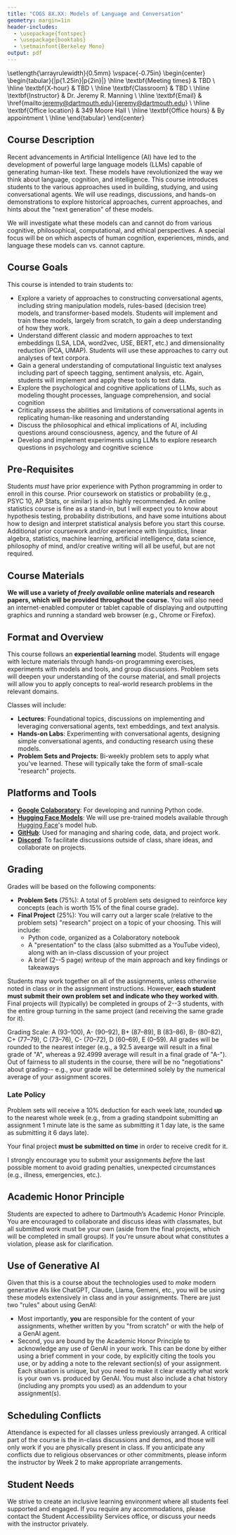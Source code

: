 ```yaml
---
title: "COGS 8X.XX: Models of Language and Conversation"
geometry: margin=1in
header-includes:
  - \usepackage{fontspec}
  - \usepackage{booktabs}
  - \setmainfont{Berkeley Mono}
output: pdf
---
```


\setlength{\arrayrulewidth}{0.5mm}
\vspace{-0.75in}
\begin{center}
\begin{tabular}{|p{1.25in}|p{2in}|}
\hline
\textbf{Meeting times}   & TBD                       \\
\hline
\textbf{X-hour}          & TBD                       \\
\hline
\textbf{Classroom}       & TBD                       \\
\hline
\textbf{Instructor}      & Dr. Jeremy R. Manning      \\
\hline
\textbf{Email}           & \href{mailto:jeremy@dartmouth.edu}{jeremy@dartmouth.edu} \\
\hline
\textbf{Office location} & 349 Moore Hall            \\
\hline
\textbf{Office hours}    & By appointment            \\
\hline
\end{tabular}
\end{center}

## Course Description
Recent advancements in Artificial Intelligence (AI) have led to the development of powerful large language models (LLMs) capable of generating human-like text. These models have revolutionized the way we think about language, cognition, and intelligence. This course introduces students to the various approaches used in building, studying, and using conversational agents.  We will use readings, discussions, and hands-on demonstrations to explore historical approaches, current approaches, and hints about the "next generation" of these models.

We will investigate what these models can and cannot do from various cognitive, philosophical, computational, and ethical perspectives.  A special focus will be on which aspects of human cognition, experiences, minds, and language these models can vs. cannot capture.

## Course Goals
This course is intended to train students to:

- Explore a variety of approaches to constructing conversational agents, including string manipulation models, rules-based (decision tree) models, and transformer-based models.  Students will implement and train these models, largely from scratch, to gain a deep understanding of how they work.
- Understand different classic and modern approaches to text embeddings (LSA, LDA, word2vec, USE, BERT, etc.) and dimensionality reduction (PCA, UMAP).  Students will use these approaches to carry out analyses of text corpora.
- Gain a general understanding of computational linguistic text analyses including part of speech tagging, sentiment analysis, etc.  Again, students will implement and apply these tools to text data.
- Explore the psychological and cognitive applications of LLMs, such as modeling thought processes, language comprehension, and social cognition
- Critically assess the abilities and limitations of conversational agents in replicating human-like reasoning and understanding
- Discuss the philosophical and ethical implications of AI, including questions around consciousness, agency, and the future of AI
- Develop and implement experiments using LLMs to explore research questions in psychology and cognitive science

## Pre-Requisites
Students _must_ have prior experience with Python programming in order to enroll in this course.  Prior coursework on statistics or probability (e.g., PSYC 10, AP Stats, or similar) is also highly recommended.  An online statistics course is fine as a stand-in, but I will expect you to know about hypothesis testing, probability distributions, and have some intuitions about how to design and interpret statistical analysis before you start this course.  Additional prior coursework and/or experience with linguistics, linear algebra, statistics, machine learning, artificial intelligence, data science, philosophy of mind, and/or creative writing will all be useful, but are not required.

## Course Materials
**We will use a variety of _freely available_ online materials and research papers, which will be provided throughout the course.** You will also need an internet-enabled computer or tablet capable of displaying and outputting graphics and running a standard web browser (e.g., Chrome or Firefox).

## Format and Overview
This course follows an **experiential learning** model. Students will engage with lecture materials through hands-on programming exercises, experiments with models and tools, and group discussions. Problem sets will deepen your understanding of the course material, and small projects will allow you to apply concepts to real-world research problems in the relevant domains.

Classes will include:

- **Lectures**: Foundational topics, discussions on implementing and leveraging conversational agents, text embeddings, and text analysis.
- **Hands-on Labs**: Experimenting with conversational agents, designing simple conversational agents, and conducting research using these models.
- **Problem Sets and Projects**: Bi-weekly problem sets to apply what you've learned.  These will typically take the form of small-scale "research" projects.

## Platforms and Tools
- [**Google Colaboratory**](https://colab.research.google.com/): For developing and running Python code.
- [**Hugging Face Models**](https://huggingface.co/models): We will use pre-trained models available through [Hugging Face](https://huggingface.co)'s model hub.
- [**GitHub**](https://github.com/): Used for managing and sharing code, data, and project work.
- [**Discord**](https://discord.gg/sftEk9Ygdw): To facilitate discussions outside of class, share ideas, and collaborate on projects.

## Grading
Grades will be based on the following components:

- **Problem Sets** (75%): A total of 5 problem sets designed to reinforce key concepts (each is worth 15% of the final course grade).
- **Final Project** (25%): You will carry out a larger scale (relative to the problem sets) "research" project on a topic of your choosing.  This will include:
  - Python code, organized as a Colaboratory notebook
  - A "presentation" to the class (also submitted as a YouTube video), along with an in-class discussion of your project
  - A brief (2--5 page) writeup of the main approach and key findings or takeaways

Students may work together on all of the assignments, unless otherwise noted in class or in the assignment instructions.  However, **each student must submit their own problem set and indicate who they worked with**.  Final projects will (typically) be completed in groups of 2--3 students, with the entire group turning in the same project (and receiving the same grade for it).

Grading Scale: A (93–100), A- (90–92), B+ (87–89), B (83–86), B- (80–82), C+ (77–79), C (73–76), C- (70–72), D (60–69), E (0–59).  All grades will be rounded to the nearest integer (e.g., a 92.5 avearge will result in a final grade of "A", whereas a 92.4999 average will result in a final grade of "A-").  Out of fairness to all students in the course, there will be no "negotiations" about grading-- e.g., your grade will be determined solely by the numerical average of your assignment scores.

### Late Policy
Problem sets will receive a 10% deduction for each week late, rounded **up** to the nearest whole week (e.g., from a grading standpoint submitting an assignment 1 minute late is the same as submitting it 1 day late, is the same as submitting it 6 days late).

Your final project **must be submitted on time** in order to receive credit for it.

I strongly encourage you to submit your assignments _before_ the last possible moment to avoid grading penalties, unexpected circumstances (e.g., illness, emergencies, etc.).

## Academic Honor Principle
Students are expected to adhere to Dartmouth’s Academic Honor Principle. You are encouraged to collaborate and discuss ideas with classmates, but all submitted work must be your own (aside from the final projects, which will be completed in small groups). If you're unsure about what constitutes a violation, please ask for clarification.

## Use of Generative AI
Given that this is a course about the technologies used to _make_ modern generative AIs like ChatGPT, Claude, Llama, Gemeni, etc., you will be using these models extensively in class and in your assignments.  There are just two "rules" about using GenAI:

  - Most importantly, **you** are responsible for the content of your assignments, whether written by you "from scratch" or with the help of a GenAI agent.
  - Second, you are bound by the Academic Honor Principle to acknowledge any use of GenAI in your work.  This can be done by either using a brief comment in your code, by explicitly citing the tools you use, or by adding a note to the relevant section(s) of your assignment.  Each situation is unique, but you need to make it clear exactly what work is your own vs. produced by GenAI.  You must also include a chat history (including any prompts you used) as an addendum to your assignment(s).

## Scheduling Conflicts
Attendance is expected for all classes unless previously arranged. A critical part of the course is the in-class discussions and demos, and those will only work if you are physically present in class.  If you anticipate any conflicts due to religious observances or other commitments, please inform the instructor by Week 2 to make appropriate arrangements.

## Student Needs
We strive to create an inclusive learning environment where all students feel supported and engaged. If you require any accommodations, please contact the Student Accessibility Services office, or discuss your needs with the instructor privately.